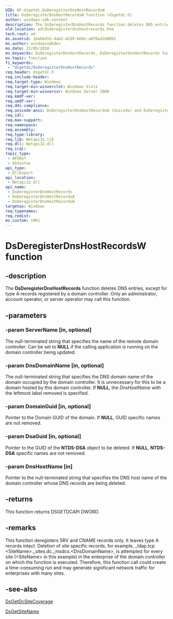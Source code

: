 ```yaml
---
UID: NF:dsgetdc.DsDeregisterDnsHostRecordsW
title: DsDeregisterDnsHostRecordsW function (dsgetdc.h)
author: windows-sdk-content
description: The DsDeregisterDnsHostRecords function deletes DNS entries, except for type A records registered by a domain controller. Only an administrator, account operator, or server operator may call this function.
old-location: ad\dsderegisterdnshostrecords.htm
tech.root: ad
ms.assetid: 18ab6455-dab2-42d9-b68e-a8f0ad2d8091
ms.author: windowssdkdev
ms.date: 12/05/2018
ms.keywords: DsDeregisterDnsHostRecords, DsDeregisterDnsHostRecords function [Active Directory], DsDeregisterDnsHostRecordsA, DsDeregisterDnsHostRecordsW, _glines_dsderegisterdnshostrecords, ad.dsderegisterdnshostrecords, dsgetdc/DsDeregisterDnsHostRecords, dsgetdc/DsDeregisterDnsHostRecordsA, dsgetdc/DsDeregisterDnsHostRecordsW
ms.topic: function
f1_keywords: 
 - "dsgetdc/DsDeregisterDnsHostRecords"
req.header: dsgetdc.h
req.include-header: 
req.target-type: Windows
req.target-min-winverclnt: Windows Vista
req.target-min-winversvr: Windows Server 2008
req.kmdf-ver: 
req.umdf-ver: 
req.ddi-compliance: 
req.unicode-ansi: DsDeregisterDnsHostRecordsW (Unicode) and DsDeregisterDnsHostRecordsA (ANSI)
req.idl: 
req.max-support: 
req.namespace: 
req.assembly: 
req.type-library: 
req.lib: Netapi32.lib
req.dll: Netapi32.dll
req.irql: 
topic_type:
 - APIRef
 - kbSyntax
api_type:
 - DllExport
api_location:
 - Netapi32.dll
api_name:
 - DsDeregisterDnsHostRecords
 - DsDeregisterDnsHostRecordsA
 - DsDeregisterDnsHostRecordsW
targetos: Windows
req.typenames: 
req.redist: 
ms.custom: 19H1
---
```


# DsDeregisterDnsHostRecordsW function


## -description


The <b>DsDeregisterDnsHostRecords</b> function deletes DNS entries, except for type A records registered by a domain controller. Only an administrator, account operator, or server operator may call this function.


## -parameters




### -param ServerName [in, optional]

The null-terminated string that specifies the name of the remote domain controller. Can be set to <b>NULL</b> if the calling application is running on the domain controller being updated.


### -param DnsDomainName [in, optional]

The null-terminated string that specifies the DNS domain name of the domain occupied by the domain controller. It is unnecessary for this to be a domain hosted by this domain controller. If <b>NULL</b>, the <i>DnsHostName</i> with the leftmost label removed is specified.


### -param DomainGuid [in, optional]

Pointer to the Domain GUID of the domain. If <b>NULL</b>, GUID specific names are not removed.


### -param DsaGuid [in, optional]

Pointer to the GUID of the <b>NTDS-DSA</b> object to be deleted. If <b>NULL</b>, <b>NTDS-DSA</b> specific names are not removed.


### -param DnsHostName [in]

Pointer to the null-terminated string that specifies the DNS host name of the domain controller whose DNS records are being deleted.


## -returns



This function returns DSGETDCAPI DWORD.




## -remarks



This function deregisters SRV and CNAME records only. It leaves type A records intact. Deletion of site specific records, for example, _ldap._tcp._&lt;SiteName&gt;._sites.dc._msdcs.&lt;DnsDomainName&gt;, is attempted for every site (&lt;SiteName&gt; in this example) in the enterprise of the domain controller on which the function is executed. Therefore, this function call could create a time-consuming run and may generate significant network traffic for enterprises with many sites.




## -see-also




<a href="https://docs.microsoft.com/windows/desktop/api/dsgetdc/nf-dsgetdc-dsgetdcsitecoveragea">DsGetDcSiteCoverage</a>



<a href="https://docs.microsoft.com/windows/desktop/api/dsgetdc/nf-dsgetdc-dsgetsitenamea">DsGetSiteName</a>
 

 

